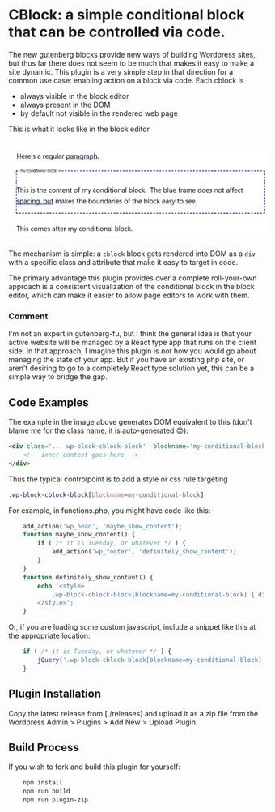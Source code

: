 
# CBlock: a simple conditional block that can be controlled via code.

The new gutenberg blocks provide new ways of building Wordpress sites, but thus far there does not seem
to be much that makes it easy to make a site dynamic.  This plugin is a very simple step in that direction
for a common use case: enabling action on a block via code. Each cblock is
* always visible in the block editor
* always present in the DOM
* by default not visible in the rendered web page

This is what it looks like in the block editor

<img src="assets/minimal_cblock_example.png" alt="image of editor screen" style="margin: 10px">

The mechanism is simple: a `cblock` block gets rendered into DOM as a `div` with a specific class and
attribute that make it easy to target in code.

The primary advantage this plugin provides over a complete roll-your-own approach is a consistent visualization of the conditional block in the block editor, which can make it easier to allow page editors to work with them.

### Comment

I'm not an expert in gutenberg-fu, but I think the general idea is that your active website will be managed by a React type app that runs on the client side.  In that approach, I imagine this plugin is _not_ how you would go about
managing the state of your app.
But if you have an existing php site, or aren't desiring
to go to a completely React type solution yet, this can be a simple way to bridge the gap.

## Code Examples

The example in the image above generates DOM equivalent to this (don't blame me for the class name, it is auto-generated 😊):

```html
<div class='... wp-block-cblock-block'  blockname='my-conditional-block'>
    <!-- inner content goes here -->
</div>
```

Thus the typical controlpoint is to add a style or css rule targeting
```css
.wp-block-cblock-block[blockname=my-conditional-block]
```

For example, in functions.php, you might have code like this:

```php
    add_action('wp_head', 'maybe_show_content');
    function maybe_show_content() {
        if ( /* it is Tuesday, or whatever */ ) {
            add_action('wp_footer', 'definitely_show_content');
        }
    }
    function definitely_show_content() {
        echo '<style>
            .wp-block-cblock-block[blockname=my-conditional-block] { display: block !important; }
        </style>';
    }
```

Or, if you are loading some custom javascript, include a snippet like this at the appropriate location:

```javascript
    if ( /* it is Tuesday, or whatever */ ) {
        jQuery('.wp-block-cblock-block[blockname=my-conditional-block]').show();
    }
```

## Plugin Installation

Copy the latest release from [./releases] and upload it as a zip file from the Wordpress Admin > Plugins > Add New > Upload Plugin.

## Build Process

If you wish to fork and build this plugin for yourself:

```bash
    npm install
    npm run build
    npm run plugin-zip
```

